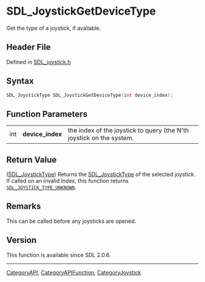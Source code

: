 # SDL_JoystickGetDeviceType

Get the type of a joystick, if available.

## Header File

Defined in [SDL_joystick.h](https://github.com/libsdl-org/SDL/blob/SDL2/include/SDL_joystick.h)

## Syntax

```c
SDL_JoystickType SDL_JoystickGetDeviceType(int device_index);
```

## Function Parameters

|     |                  |                                                                      |
| --- | ---------------- | -------------------------------------------------------------------- |
| int | **device_index** | the index of the joystick to query (the N'th joystick on the system. |

## Return Value

([SDL_JoystickType](SDL_JoystickType)) Returns the
[SDL_JoystickType](SDL_JoystickType) of the selected joystick. If called on
an invalid index, this function returns
[`SDL_JOYSTICK_TYPE_UNKNOWN`](SDL_JOYSTICK_TYPE_UNKNOWN).

## Remarks

This can be called before any joysticks are opened.

## Version

This function is available since SDL 2.0.6.





----
[CategoryAPI](CategoryAPI), [CategoryAPIFunction](CategoryAPIFunction), [CategoryJoystick](CategoryJoystick)

